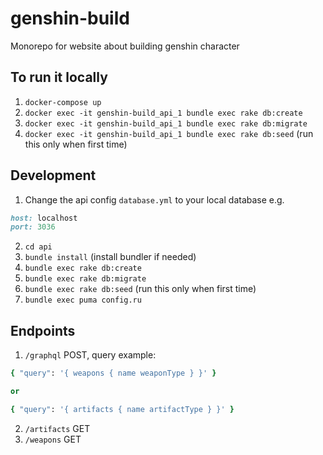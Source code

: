 # genshin-build
Monorepo for website about building genshin character

## To run it locally

1. `docker-compose up`
2. `docker exec -it genshin-build_api_1 bundle exec rake db:create`
3. `docker exec -it genshin-build_api_1 bundle exec rake db:migrate`
4. `docker exec -it genshin-build_api_1 bundle exec rake db:seed` (run this only when first time)

## Development

1. Change the api config `database.yml` to your local database e.g.
```ruby
host: localhost
port: 3036
```
2. `cd api`
3. `bundle install` (install bundler if needed)
4. `bundle exec rake db:create`
5. `bundle exec rake db:migrate`
6. `bundle exec rake db:seed` (run this only when first time)
7. `bundle exec puma config.ru`

## Endpoints

1. `/graphql` POST, query example:
```ruby
{ "query": '{ weapons { name weaponType } }' }

or

{ "query": '{ artifacts { name artifactType } }' }
```
2. `/artifacts` GET
3. `/weapons` GET
